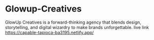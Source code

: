 # Glowup-Creatives
GlowUp Creatives is a forward-thinking agency that blends design, storytelling, and digital wizardry to make brands unforgettable.
live link https://capable-tapioca-ba3195.netlify.app/ 
